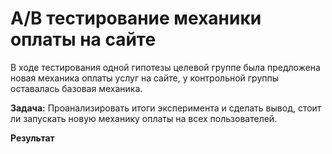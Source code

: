 # А/В  тестирование механики оплаты на сайте

В ходе тестирования одной гипотезы целевой группе была предложена новая механика оплаты услуг на сайте, 
у контрольной группы оставалась базовая механика.

**Задача:**
Проанализировать итоги эксперимента и сделать вывод, стоит ли запускать новую механику оплаты на всех пользователей.

**Результат**
